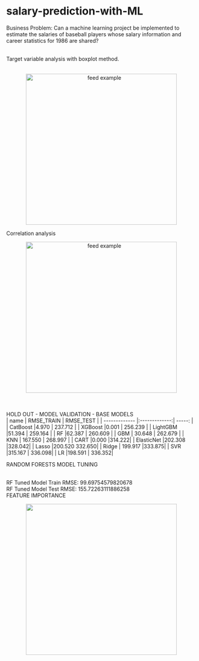 # salary-prediction-with-ML

Business Problem:
Can a machine learning project be implemented to estimate the salaries of baseball players whose salary information and career statistics for 1986 are shared?


<br/>
Target variable analysis with boxplot method.
<br/>
<br/>
<p align = "center">
<img src="https://user-images.githubusercontent.com/87859856/186888006-13296f74-63b7-4d3a-b5b0-317de5d67043.png" alt="feed example" width="400"> 
</p>
Correlation analysis
<p align = "center">
<img src="https://user-images.githubusercontent.com/87859856/186888058-43eee19f-b307-4264-aed7-4f8b7c52e916.png" alt="feed example" width="400">
</p>
<br/>

<br/>
HOLD OUT - MODEL VALIDATION - BASE MODELS
<br/>
| name          | RMSE_TRAIN    | RMSE_TEST  |
| ------------- |:-------------:| -----:     |
| CatBoost   |4.970   | 237.712   |
| XGBoost    |0.001   | 256.239   |
| LightGBM   |51.394  | 259.164   |
| RF   |62.387  | 260.609   |
| GBM   | 30.648  | 262.679  |
| KNN   |  167.550  | 268.997 |
| CART       |0.000    |314.222|
 | ElasticNet     |202.308    |328.042|
 |    Lasso     |200.520    332.650|
|   Ridge    | 199.917    |333.875|
  |   SVR     |315.167   | 336.098|
|   LR     |198.591   | 336.352|
<br/>
              
RANDOM FORESTS MODEL TUNING

<br/>
RF Tuned Model Train RMSE: 99.69754579820678
<br/>
RF Tuned Model Test RMSE: 155.72263111886258
<br/

FEATURE IMPORTANCE
<br/>
<p align = "center">
<img src="https://user-images.githubusercontent.com/87859856/186888082-fb48bd61-3b80-4e37-aeb9-5a9354af8c2e.png" width="400">
</p>
